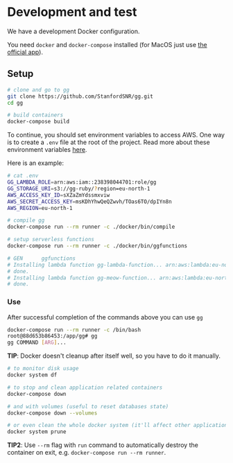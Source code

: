 # Development and test

We have a development Docker configuration.

You need `docker` and `docker-compose` installed (for MacOS just use [the official app](https://docs.docker.com/engine/installation/mac/)).


## Setup

```sh
# clone and go to gg
git clone https://github.com/StanfordSNR/gg.git
cd gg

# build containers
docker-compose build
```

To continue, you should set environment variables to access AWS. One way is to create a `.env` file at the root of the project. Read more about these environment variables [here](https://github.com/StanfordSNR/gg#usage).

Here is an example:

```sh
# cat .env
GG_LAMBDA_ROLE=arn:aws:iam::238398044701:role/gg
GG_STORAGE_URI=s3://gg-ruby/?region=eu-north-1
AWS_ACCESS_KEY_ID=sXZaZmYdssmxviw
AWS_SECRET_ACCESS_KEY=msKDhYhwQeQZwvh/TOas6TO/dpIYn8n
AWS_REGION=eu-north-1
```

```sh
# compile gg
docker-compose run --rm runner -c ./docker/bin/compile

# setup serverless functions
docker-compose run --rm runner -c ./docker/bin/ggfunctions

# GEN      ggfunctions
# Installing lambda function gg-lambda-function... arn:aws:lambda:eu-north-1:12345678:function:gg-lambda-function
# done.
# Installing lambda function gg-meow-function... arn:aws:lambda:eu-north-1:12345678:function:gg-meow-function
# done.
```

### Use

After successful completion of the commands above you can use `gg`

```sh
docker-compose run --rm runner -c /bin/bash
root@88d653b86453:/app/gg# gg
gg COMMAND [ARG]...
```

**TIP**: Docker doesn't cleanup after itself well, so you have to do it manually.

```sh
# to monitor disk usage
docker system df

# to stop and clean application related containers
docker-compose down

# and with volumes (useful to reset databases state)
docker-compose down --volumes

# or even clean the whole docker system (it'll affect other applications too!)
docker system prune
```

**TIP2**: Use `--rm` flag with `run` command to automatically destroy the
container on exit, e.g. `docker-compose run --rm runner`.
